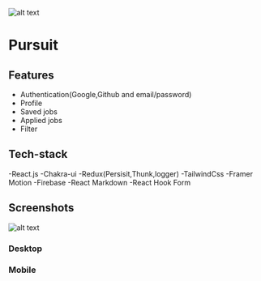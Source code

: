 ![alt text](https://github.com/realDeve/Pursuit/blob/master/mobile-view.jpg?raw=true)
# Pursuit

## Features
- Authentication(Google,Github and email/password)
- Profile
- Saved jobs
- Applied jobs
- Filter

## Tech-stack
-React.js
-Chakra-ui
-Redux(Persisit,Thunk,logger)
-TailwindCss
-Framer Motion
-Firebase
-React Markdown
-React Hook Form


## Screenshots 
![alt text](https://github.com/realDeve/Pursuit/blob/master/mobile-view.jpg?raw=true)


### Desktop



### Mobile
